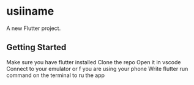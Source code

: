 # usiiname

A new Flutter project.

## Getting Started

Make sure you have flutter installed
Clone the repo
Open it in vscode
Connect to your emulator or f you are using your phone
Write flutter run command on the terminal to ru the app
